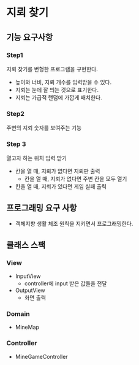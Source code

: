 #  지뢰 찾기

## 기능 요구사항
### Step1
지뢰 찾기를 변형한 프로그램을 구현한다.
- 높이와 너비, 지뢰 개수를 입력받을 수 있다.
- 지뢰는 눈에 잘 띄는 것으로 표기한다.
- 지뢰는 가급적 랜덤에 가깝게 배치한다.
### Step2
주변의 지뢰 숫자를 보여주는 기능
### Step 3
열고자 하는 위치 입력 받기
- 칸을 열 때, 지뢰가 없다면 지뢰판 출력
  - 칸을 열 때, 지뢰가 없다면 주변 칸을 모두 열기
- 칸을 열 때, 지뢰가 있다면 게임 실패 출력

## 프로그래밍 요구 사항
- 객체지향 생활 체조 원칙을 지키면서 프로그래밍한다.

## 클래스 스팩
### View
- InputView
  - controller에 input 받은 값들을 전달
- OutputView
  - 화면 출력

### Domain
- MineMap

### Controller
- MineGameController
